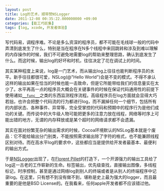 ```yaml
---
layout: post
title: Log的艺术，顺带赞NSLogger
date: 2011-12-08 00:35:22.000000000 +09:00
categories: [能工巧匠集]
tags: [log, xcode, 开发者体验]
---
```


写代码易，调程序难。不论是多么资深的程序员，都不可能在毛线球一般的代码中弄清到底发生了什么，特别是当在程序在N多个线程中来回跳转和涉及到难以理解的内存操作的时候，我们不可避免地需要log的帮助来整理思路，确认到底发生了什么。而这时候，输出log的好坏和时机，往往决定了花在调试上的时间。

其实某种程度上来说，log是一门艺术，而从输出log上往往也能判断程序员的水平。新手往往都很可爱，NSLog(@"Hello World")会是不变的模式。不得不承认这样的输出如果在恰当的时候也能一击致命，但是它所能带给我们的信息量实在太少了。水平再高一点的程序员大概会在关键事件的时候在保证代码通用性的前提下使用诸如<a title="Objective-C中的Debug表达式" href="http://www.onevcat.com/2011/12/debug-2/">`__func__`</a>之类的东西监测程序流程。高级程序员在log方面就会显得大巧若拙，也许会把整个代码流的行为都进行log，而不漏掉任何一个细节，包括所有的内部状态、各种事件、异常等，完全受掌控的代码和预期中的程序行为是他们成功的关键。而传说中的大牛级人物可能把更多的注意力放在线程，网络等时序上可能出错的地方，无谓的内存释放或是某个超时的网络请求都不会遗漏。

其实在面对纷繁芜杂的输出需求的时候，Cocoa环境默认的NSLog基本就是个废品：它不能给输出分门别类，不能按照需求输出除了字符的格式，也不能兼顾线程区别对待。而在高水平log的要求中，这些都应当是提供给开发者最基本、最便利的输出方式。

于是<a href="https://github.com/onevcat/NSLogger">NSLogger</a>出现了，在<a href="https://github.com/fpillet">Florent Pillet</a>的打造下，一个开源强力的输出工具给了log这一古老的工作崭新的生命。标签输出，优先级查找，直接输出图像，多线程标记，时序控制，甚至是通过网络log到别人的终端或者是从别人的终端程序中记录log。在这里，只有想不到没有做不到，堪称是史上最为强大的logger，而且最重要的是他是BSD License的。在我看来，任何apple开发者都不应该错过他。
